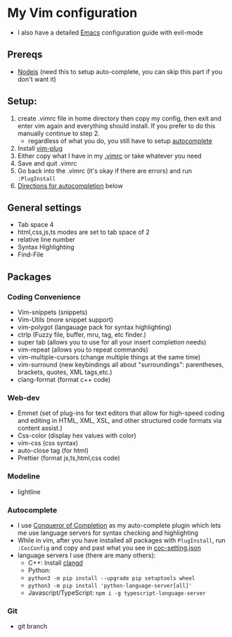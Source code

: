 # My Vim configuration 
- I also have a detailed [Emacs](<https://github.com/marinov98/dotfiles/blob/master/emacs/MarinMacs.org>) configuration guide with evil-mode

## Prereqs 
- [Nodejs](<https://nodejs.org/en/>) (need this to setup auto-complete, you can skip this part if you don't want it)

## Setup:
1. create .vimrc file in home directory then copy my config, then exit and enter vim again and everything should install. If you prefer to do this manually continue to step 2. 
    - regardless of what you do, you still have to setup [autocomplete](#Autocomplete)
2. Install [vim-plug](https://github.com/junegunn/vim-plug)
3. Either copy what I have in my [.vimrc](<https://github.com/marinov98/dotfiles/blob/master/vim/.vimrc>) or take whatever you need 
3. Save and quit .vimrc
4. Go back into the .vimrc (it's okay if there are errors) and  run `:PlugInstall`
6. [Directions for autocompletion](#Autocomplete) below 

## General settings
- Tab space 4
- html,css,js,ts modes are set to tab space of 2
- relative line number
- Syntax Highlighting
- Find-File

## Packages

### Coding Convenience
- Vim-snippets (snippets)
- Vim-Utils (more snippet support)
- vim-polygot (langauage pack for syntax highlighting)
- ctrlp (Fuzzy file, buffer, mru, tag, etc finder.)
- super tab (allows you to use <Tab> for all your insert completion needs)
- vim-repeat (allows you to repeat commands)
- vim-multiple-cursors (change multiple things at the same time) 
- vim-surround (new keybindings all about "surroundings": parentheses, brackets, quotes, XML tags,etc.)
- clang-format (format c++ code)


### Web-dev
- Emmet (set of plug-ins for text editors that allow for high-speed coding and editing in HTML, XML, XSL, and other structured code formats via content assist.)
- Css-color (display hex values with color)
- vim-css (css syntax)
- auto-close tag (for html)
- Prettier (format js,ts,html,css code)

### Modeline
- lightline

### Autocomplete
- I use [Conqueror of Completion](<https://github.com/neoclide/coc.nvim>) as my auto-complete plugin which lets me use language servers for syntax checking and highlighting
- While in vim, after you have installed all packages with `PlugInstall`, run `:CocConfig` and copy and past what you see in [coc-setting.json](<https://github.com/marinov98/dotfiles/blob/master/vim/coc-settings.json>)
- language servers I use (there are many others):
    - C++: Install [clangd](<https://clang.llvm.org/extra/clangd/Installation.html>)
    - Python: 
     - `python3 -m pip install --upgrade pip setuptools wheel`
     - `python3 -m pip install 'python-language-server[all]'`
    - Javascript/TypeScript: `npm i -g typescript-language-server`
    
### Git
- git branch
